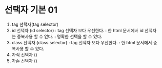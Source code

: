 # 선택자 기본 01

1. tag 선택자(tag selector)
2. id 선택자 (id selector)
   : tag 선택자 보다 우선한다.
   : 한 html 문서에서 id 선택자는 중복사용 할 수 없다.
   : 명확한 선택을 할 수 있다.
3. class 선택자 (class selector)
   : tag 선택자 보다 우선한다.
   : 한 html 문서에서 중복사용 할 수 있다.
4. 자식 선택자 ()
5. 자손 선택자 ()
